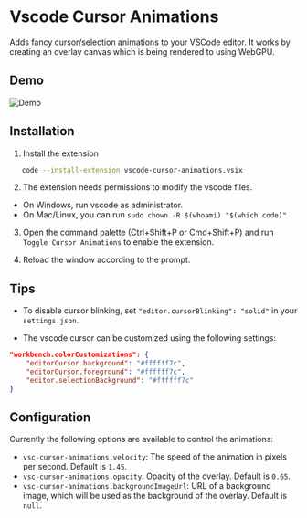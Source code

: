 # Vscode Cursor Animations

Adds fancy cursor/selection animations to your VSCode editor. It works by creating an overlay canvas which is being rendered to using WebGPU.

## Demo

![Demo](./demo/2025-04-09-181753.gif)

## Installation

1. Install the extension

```bash
   code --install-extension vscode-cursor-animations.vsix
```

2. The extension needs permissions to modify the vscode files.

- On Windows, run vscode as administrator.
- On Mac/Linux, you can run `sudo chown -R $(whoami) "$(which code)"`

3. Open the command palette (Ctrl+Shift+P or Cmd+Shift+P) and run `Toggle Cursor Animations` to enable the extension.

4. Reload the window according to the prompt.

## Tips

- To disable cursor blinking, set `"editor.cursorBlinking": "solid"` in your `settings.json`.

- The vscode cursor can be customized using the following settings:

```json
"workbench.colorCustomizations": {
    "editorCursor.background": "#ffffff7c",
    "editorCursor.foreground": "#ffffff7c",
    "editor.selectionBackground": "#ffffff7c"
}
```

## Configuration

Currently the following options are available to control the animations:

- `vsc-cursor-animations.velocity`: The speed of the animation in pixels per second. Default is `1.45`.
- `vsc-cursor-animations.opacity`: Opacity of the overlay. Default is `0.65`.
- `vsc-cursor-animations.backgroundImageUrl`: URL of a background image, which will be used as the background of the overlay. Default is `null`.
